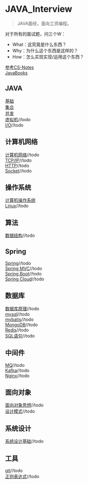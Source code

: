 # JAVA_Interview  

> JAVA面经，面向工资编程。

对于所有的面试题，问三个W：  
- What：这究竟是什么东西？
- Why：为什么这个东西是这样的？
- How：怎么实现实现/运用这个东西？

[参考CS-Notes](https://github.com/CyC2018/CS-Notes)   
[JavaBooks](https://github.com/DreamCats/JavaBooks)   


## JAVA 
[基础](https://github.com/YZcxy/JAVA_Interview/blob/main/JAVA/%E5%9F%BA%E7%A1%80.md)   
[集合](https://github.com/YZcxy/JAVA_Interview/blob/main/JAVA/%E9%9B%86%E5%90%88.md)    
[并发](https://github.com/YZcxy/JAVA_Interview/blob/main/JAVA/%E5%B9%B6%E5%8F%91.md)   
[虚拟机]()//todo   
[I/O]()//todo   

## 计算机网络  
[计算机网络](https://github.com/YZcxy/JAVA_Interview/blob/main/%E8%AE%A1%E7%AE%97%E6%9C%BA%E7%BD%91%E7%BB%9C%E7%9F%A5%E8%AF%86.md)//todo   
[TCP/IP]()//todo   
[HTTP]()//todo   
[Socket]()//todo   

## 操作系统 
[计算机操作系统](https://github.com/YZcxy/JAVA_Interview/blob/main/%E6%93%8D%E4%BD%9C%E7%B3%BB%E7%BB%9F/%E8%AE%A1%E7%AE%97%E6%9C%BA%E6%93%8D%E4%BD%9C%E7%B3%BB%E7%BB%9F.md)    
[Linux]()//todo   

## 算法  
[数据结构]()//todo   

## Spring  
[Spring]()//todo   
[Spring MVC]()//todo   
[Spring Boot]()//todo   
[Spring Cloud]()//todo   

## 数据库    
[数据库原理]()//todo   
[mysql]()//todo   
[mybatis]()//todo   
[MongoDB]()//todo   
[Redis]()//todo   
[SQL语句]()//todo   

## 中间件  
[MQ]()//todo   
[Kafka]()//todo   
[Nginx]()//todo   

## 面向对象  
[面向对象思想]()//todo   
[设计模式]()//todo   

## 系统设计  
[系统设计基础]()//todo   

## 工具
[git]()//todo   
[正则表达式]()//todo   
